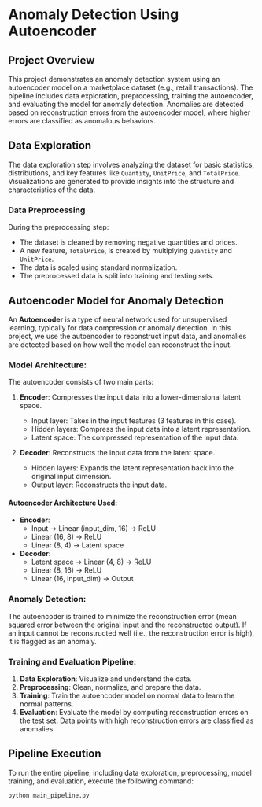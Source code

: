# Anomaly Detection Using Autoencoder

## Project Overview

This project demonstrates an anomaly detection system using an autoencoder model on a marketplace dataset (e.g., retail transactions). The pipeline includes data exploration, preprocessing, training the autoencoder, and evaluating the model for anomaly detection. Anomalies are detected based on reconstruction errors from the autoencoder model, where higher errors are classified as anomalous behaviors.

## Data Exploration

The data exploration step involves analyzing the dataset for basic statistics, distributions, and key features like `Quantity`, `UnitPrice`, and `TotalPrice`. Visualizations are generated to provide insights into the structure and characteristics of the data.

### Data Preprocessing

During the preprocessing step:
- The dataset is cleaned by removing negative quantities and prices.
- A new feature, `TotalPrice`, is created by multiplying `Quantity` and `UnitPrice`.
- The data is scaled using standard normalization.
- The preprocessed data is split into training and testing sets.

## Autoencoder Model for Anomaly Detection

An **Autoencoder** is a type of neural network used for unsupervised learning, typically for data compression or anomaly detection. In this project, we use the autoencoder to reconstruct input data, and anomalies are detected based on how well the model can reconstruct the input.

### Model Architecture:
The autoencoder consists of two main parts:
1. **Encoder**: Compresses the input data into a lower-dimensional latent space.
   - Input layer: Takes in the input features (3 features in this case).
   - Hidden layers: Compress the input data into a latent representation.
   - Latent space: The compressed representation of the input data.

2. **Decoder**: Reconstructs the input data from the latent space.
   - Hidden layers: Expands the latent representation back into the original input dimension.
   - Output layer: Reconstructs the input data.

#### Autoencoder Architecture Used:
- **Encoder**:
  - Input -> Linear (input_dim, 16) -> ReLU
  - Linear (16, 8) -> ReLU
  - Linear (8, 4) -> Latent space
- **Decoder**:
  - Latent space -> Linear (4, 8) -> ReLU
  - Linear (8, 16) -> ReLU
  - Linear (16, input_dim) -> Output

### Anomaly Detection:

The autoencoder is trained to minimize the reconstruction error (mean squared error between the original input and the reconstructed output). If an input cannot be reconstructed well (i.e., the reconstruction error is high), it is flagged as an anomaly.

### Training and Evaluation Pipeline:
1. **Data Exploration**: Visualize and understand the data.
2. **Preprocessing**: Clean, normalize, and prepare the data.
3. **Training**: Train the autoencoder model on normal data to learn the normal patterns.
4. **Evaluation**: Evaluate the model by computing reconstruction errors on the test set. Data points with high reconstruction errors are classified as anomalies.

## Pipeline Execution

To run the entire pipeline, including data exploration, preprocessing, model training, and evaluation, execute the following command:

```bash
python main_pipeline.py
